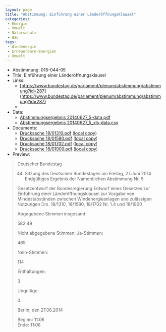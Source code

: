 ```yaml
---
layout: page
title: "Abstimmung: Einführung einer Länderöffnungsklausel"
categories:
 - Energie
 - Umwelt
 - Naturschutz
 - Bau
tags:
 - Windenergie
 - Erneuerbare-Energien
 - Umwelt
---
```


* Abstimmung: 018-044-05
* Title: Einführung einer Länderöffnungsklausel
* Links: 
    * [https://www.bundestag.de/parlament/plenum/abstimmung/abstimmung?id=287](https://www.bundestag.de/parlament/plenum/abstimmung/abstimmung?id=287)
    * 
* Data: 
    * [Abstimmungsergebnis 20140627_5-data.pdf](/res/abstimmungsliste/20140627_5-data.pdf)
    * [Abstimmungsergebnis 20140627_5_xls-data.csv](/res/abstimmungsliste/analyses/20140627_5_xls-data.csv)
* Documents: 
    * [Drucksache 18/01310.pdf](http://dip21.bundestag.de/dip21/btd/18/013/1801310.pdf) ([local copy](/res/abstimmungsdaten/018-044-05/1801310.pdf))
    * [Drucksache 18/01580.pdf](http://dip21.bundestag.de/dip21/btd/18/015/1801580.pdf) ([local copy](/res/abstimmungsdaten/018-044-05/1801580.pdf))
    * [Drucksache 18/01702.pdf](http://dip21.bundestag.de/dip21/btd/18/017/1801702.pdf) ([local copy](/res/abstimmungsdaten/018-044-05/1801702.pdf))
    * [Drucksache 18/01900.pdf](http://dip21.bundestag.de/dip21/btd/18/019/1801900.pdf) ([local copy](/res/abstimmungsdaten/018-044-05/1801900.pdf))
* Preview: 
> Deutscher Bundestag
> 
> 44. Sitzung des Deutschen Bundestages
> am Freitag, 27.Juni 2014
> Endgültiges Ergebnis der Namentlichen Abstimmung Nr. 5
> 
> Gesetzentwurf der Bundesregierung
> Entwurf eines Gesetzes zur Einführung einer Länderöffnungsklausel zur Vorgabe von
> Mindestabständen zwischen Windenergieanlagen und zulässigen Nutzungen
> Drs. 18/1310, 18/1580, 18/1702 Nr. 1.4 und 18/1900
> 
> Abgegebene Stimmen insgesamt:
> 
> 582
> 49
> 
> Nicht abgegebene Stimmen:
> Ja-Stimmen:
> 
> 465
> 
> Nein-Stimmen:
> 
> 114
> 
> Enthaltungen:
> 
> 3
> 
> Ungültige:
> 
> 0
> 
> Berlin, den 27.06.2014
> 
> Beginn: 11:06  
> Ende: 11:08
